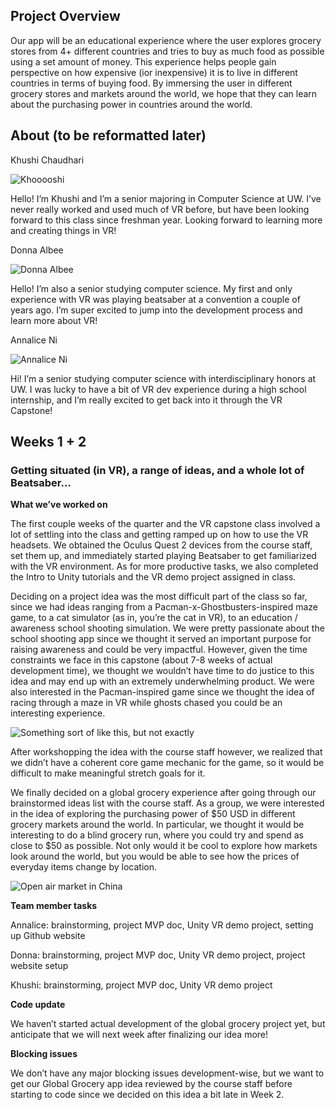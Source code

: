 ## Project Overview

Our app will be an educational experience where the user explores grocery stores from 4+ different countries and tries to buy as much food as possible using a set amount of money. This experience helps people gain perspective on how expensive (ior inexpensive) it is to live in different countries in terms of buying food. By immersing the user in different grocery stores and markets around the world, we hope that they can learn about the purchasing power in countries around the world.

## About (to be reformatted later)
Khushi Chaudhari

![Khooooshi](pics/Khushi.jpg)

Hello! I’m Khushi and I’m a senior majoring in Computer Science at UW. I’ve never really worked and used much of VR before, but have been looking forward to this class since freshman year. Looking forward to learning more and creating things in VR!

Donna Albee

![Donna Albee](pics/profilePic2.jpg)

Hello! I’m also a senior studying computer science. My first and only experience with VR was playing beatsaber at a convention a couple of years ago. I’m super excited to jump into the development process and learn more about VR!

Annalice Ni

![Annalice Ni](https://github.com/UWRealityLab/xrcapstone22wi-team4/blob/master/docs/Annalice.png)

Hi! I’m a senior studying computer science with interdisciplinary honors at UW. I was lucky to have a bit of VR dev experience during a high school internship, and I’m really excited to get back into it through the VR Capstone!

## Weeks 1 + 2
### Getting situated (in VR), a range of ideas, and a whole lot of Beatsaber…

**What we’ve worked on**

The first couple weeks of the quarter and the VR capstone class involved a lot of settling into the class and getting ramped up on how to use the VR headsets. We obtained the Oculus Quest 2 devices from the course staff, set them up, and immediately started playing Beatsaber to get familiarized with the VR environment. As for more productive tasks, we also completed the Intro to Unity tutorials and the VR demo project assigned in class.

Deciding on a project idea was the most difficult part of the class so far, since we had ideas ranging from a Pacman-x-Ghostbusters-inspired maze game, to a cat simulator (as in, you’re the cat in VR), to an education / awareness school shooting simulation. We were pretty passionate about the school shooting app since we thought it served an important purpose for raising awareness and could be very impactful. However, given the time constraints we face in this capstone (about 7-8 weeks of actual development time), we thought we wouldn’t have time to do justice to this idea and may end up with an extremely underwhelming product. We were also interested in the Pacman-inspired game since we thought the idea of racing through a maze in VR while ghosts chased you could be an interesting experience.

![Something sort of like this, but not exactly](pics/fps-pac-man.jpg)

After workshopping the idea with the course staff however, we realized that we didn’t have a coherent core game mechanic for the game, so it would be difficult to make meaningful stretch goals for it.

We finally decided on a global grocery experience after going through our brainstormed ideas list with the course staff. As a group, we were interested in the idea of exploring the purchasing power of $50 USD in different grocery markets around the world. In particular, we thought it would be interesting to do a blind grocery run, where you could try and spend as close to $50 as possible. Not only would it be cool to explore how markets look around the world, but you would be able to see how the prices of everyday items change by location.

![Open air market in China](pics/GettyImages_1203053955.0.jpg)

**Team member tasks**

Annalice: brainstorming, project MVP doc, Unity VR demo project, setting up Github website

Donna: brainstorming, project MVP doc, Unity VR demo project, project website setup

Khushi: brainstorming, project MVP doc, Unity VR demo project

**Code update**

We haven’t started actual development of the global grocery project yet, but anticipate that we will next week after finalizing our idea more!

**Blocking issues**

We don’t have any major blocking issues development-wise, but we want to get our Global Grocery app idea reviewed by the course staff before starting to code since we decided on this idea a bit late in Week 2.
